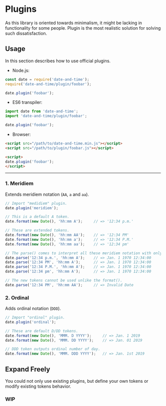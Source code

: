 # Plugins
As this library is oriented towards minimalism, it might be lacking in functionality for some people. Plugin is the most realistic solution for solving such dissatisfaction.

## Usage
In this section describes how to use official plugins.

- Node.js:
```javascript
const date = require('date-and-time');
require('date-and-time/plugin/foobar');

date.plugin('foobar');
```

- ES6 transpiler:
```javascript
import date from 'date-and-time';
import 'date-and-time/plugin/foobar';

date.plugin('foobar');
```

- Browser:
```html
<script src="/path/to/date-and-time.min.js"></script>
<script src="/path/to/plugin/foobar.js"></script>

<script>
date.plugin('foobar');
</script>
```

---

### 1. Meridiem
Extends meridiem notation (`AA`, `a` and `aa`).

```javascript
// Import "medidiem" plugin.
date.plugin('meridiem');

// This is a default A token.
date.format(new Date(), 'hh:mm A');     // => '12:34 p.m.'

// These are extended tokens.
date.format(new Date(), 'hh:mm AA');    // => '12:34 PM'
date.format(new Date(), 'hh:mm a');     // => '12:34 P.M.'
date.format(new Date(), 'hh:mm aa');    // => '12:34 pm'

// The parse() comes to interpret all these meridiem notation with only A token.
date.parse('12:34 p.m.', 'hh:mm A');    // => Jan. 1 1970 12:34:00
date.parse('12:34 PM', 'hh:mm A');      // => Jan. 1 1970 12:34:00
date.parse('12:34 P.M.', 'hh:mm A');    // => Jan. 1 1970 12:34:00
date.parse('12:34 pm', 'hh:mm A');      // => Jan. 1 1970 12:34:00

// The new tokens cannot be used unlike the format().
date.parse('12:34 PM', 'hh:mm AA');     // => Invalid Date
```

### 2. Ordinal
Adds ordinal notation (`DDD`).

```javascript
// Import "ordinal" plugin.
date.plugin('ordinal');

// These are default D/DD tokens.
date.format(new Date(), 'MMM. D YYYY');     // => Jan. 1 2019
date.format(new Date(), 'MMM. DD YYYY');    // => Jan. 01 2019

// DDD token outputs ordinal number of day.
date.format(new Date(), 'MMM. DDD YYYY');   // => Jan. 1st 2019
```

## Expand Freely
You could not only use existing plugins, but define your own tokens or modify existing tokens behavior.

### WIP
